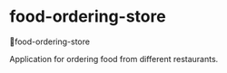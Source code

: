 # food-ordering-store
🛒food-ordering-store

Аpplication for ordering food from different restaurants.
